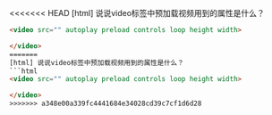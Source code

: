 <<<<<<< HEAD
[html] 说说video标签中预加载视频用到的属性是什么？
```html
<video src="" autoplay preload controls loop height width>

</video>
=======
[html] 说说video标签中预加载视频用到的属性是什么？
```html
<video src="" autoplay preload controls loop height width>

</video>
>>>>>>> a348e00a339fc4441684e34028cd39c7cf1d6d28
```